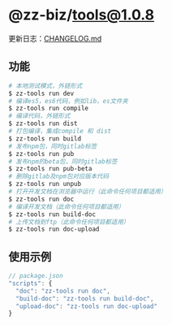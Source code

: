 # @zz-biz/tools@1.0.8

更新日志：<a href="http://gitlab.zhuanspirit.com/zz-fe/zz-tools/blob/master/CHANGELOG.md" target="_blnak">CHANGELOG.md</a>

## 功能

```bash
# 本地测试模式，外链形式
$ zz-tools run dev
# 编译es5，es6代码，例如lib，es文件夹
$ zz-tools run compile
# 编译代码，外链形式
$ zz-tools run dist
# 打包编译，集成compile 和 dist
$ zz-tools run build
# 发布npm包，同时gitlab标签
$ zz-tools run pub
# 发布npm的beta包，同时gitlab标签
$ zz-tools run pub-beta
# 删除gitlab及npm包对应版本代码
$ zz-tools run unpub
# 打开开发文档在浏览器中运行（此命令任何项目都适用）
$ zz-tools run doc 
# 编译开发文档（此命令任何项目都适用）
$ zz-tools run build-doc
# 上传文档到ftp（此命令任何项目都适用）
$ zz-tools run doc-upload
```

## 使用示例

```javascript
// package.json
"scripts": {
  "doc": "zz-tools run doc",
  "build-doc": "zz-tools run build-doc",
  "upload-doc": "zz-tools run doc-upload"
}
```